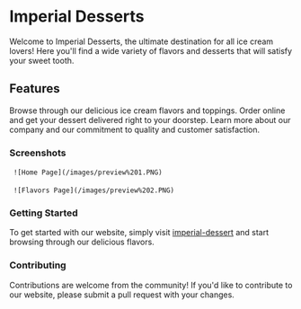 # Imperial Desserts

Welcome to Imperial Desserts, the ultimate destination for all ice cream lovers! Here you'll find a wide variety of flavors and desserts that will satisfy your sweet tooth.

## Features
Browse through our delicious ice cream flavors and toppings.
Order online and get your dessert delivered right to your doorstep.
Learn more about our company and our commitment to quality and customer satisfaction.

### Screenshots
     ![Home Page](/images/preview%201.PNG)

     ![Flavors Page](/images/preview%202.PNG)

### Getting Started
To get started with our website, simply visit [imperial-dessert](imperial-desserts.vercel.app) and start browsing through our delicious flavors.

### Contributing
Contributions are welcome from the community! If you'd like to contribute to our website, please submit a pull request with your changes.






